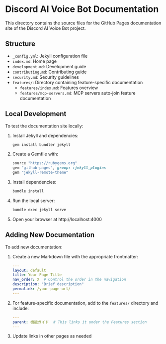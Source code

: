 # Discord AI Voice Bot Documentation

This directory contains the source files for the GitHub Pages documentation site of the Discord AI Voice Bot project.

## Structure

- `_config.yml`: Jekyll configuration file
- `index.md`: Home page
- `development.md`: Development guide
- `contributing.md`: Contributing guide
- `security.md`: Security guidelines
- `features/`: Directory containing feature-specific documentation
  - `features/index.md`: Features overview
  - `features/mcp-servers.md`: MCP servers auto-join feature documentation

## Local Development

To test the documentation site locally:

1. Install Jekyll and dependencies:
   ```bash
   gem install bundler jekyll
   ```

2. Create a Gemfile with:
   ```ruby
   source "https://rubygems.org"
   gem "github-pages", group: :jekyll_plugins
   gem "jekyll-remote-theme"
   ```

3. Install dependencies:
   ```bash
   bundle install
   ```

4. Run the local server:
   ```bash
   bundle exec jekyll serve
   ```

5. Open your browser at http://localhost:4000

## Adding New Documentation

To add new documentation:

1. Create a new Markdown file with the appropriate frontmatter:
   ```yaml
   ---
   layout: default
   title: Your Page Title
   nav_order: X  # Control the order in the navigation
   description: "Brief description"
   permalink: /your-page-url/
   ---
   ```

2. For feature-specific documentation, add to the `features/` directory and include:
   ```yaml
   ---
   parent: 機能ガイド  # This links it under the Features section
   ---
   ```

3. Update links in other pages as needed